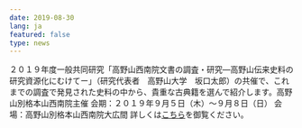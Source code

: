 ```yaml
---
date: 2019-08-30
lang: ja
featured: false
type: news
---
```

２０１９年度一般共同研究「高野山西南院文書の調査・研究―高野山伝来史料の研究資源化にむけてー」（研究代表者　高野山大学　坂口太郎）の共催で、これまでの調査で発見された史料の中から、貴重な古典籍を選んで紹介します。高野山別格本山西南院主催
会期：２０１９年９月５日（木）～９月８日（日）
会場：高野山別格本山西南院大広間
詳しくは<a href="/news/2019/sainanin.pdf" target="_blank">こちら</a>を御覧ください。
